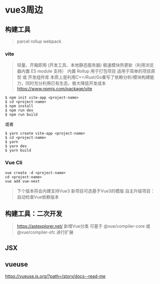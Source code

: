 # vue3周边

## 构建工具
> parcel
> rollup
> webpack

### vite
> 轻量、开箱即用 (开发工具、本地静态服务器)
> 极速模块热更新（利用浏览器内置 ES module 支持）
> 内置 Rollup 用于打包项目
> 适用于简单的项目原型 或 开发组件库
> 本质上是利用C++/Rust/Go重写了依赖分析/模块构建能力，同时充分利用已有生态，极大降低开发成本
> https://www.npmjs.com/package/vite

```
$ npm init vite-app <project-name>
$ cd <project-name>
$ npm install
$ npm run dev
$ npm run build
```
或者
```
$ yarn create vite-app <project-name>
$ cd <project-name>
$ yarn
$ yarn dev
$ yarn build
```

### Vue Cli
```
vue create -d <project-name>
cd <project-name>
vue add vue-next
```
> 下个版本将会内建支持Vue3
> 新项目可选基于Vue3的模版
> 自主升级项目：自动检查Vue依赖版本

## 构建工具：二次开发
> https://astexplorer.net/ 新增Vue分类
> 可基于 @vue/compiler-core 或 @vue/compiler-sfc 进行扩展

## JSX

## vueuse
https://vueuse.js.org/?path=/story/docs--read-me
